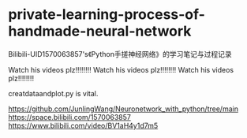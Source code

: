 # private-learning-process-of-handmade-neural-network
Bilibili-UID1570063857's《Python手搓神经网络》的学习笔记与过程记录

Watch his videos plz!!!!!!!!
Watch his videos plz!!!!!!!!
Watch his videos plz!!!!!!!!

creatdataandplot.py is vital.


https://github.com/JunlingWang/Neuronetwork_with_python/tree/main
https://space.bilibili.com/1570063857
https://www.bilibili.com/video/BV1aH4y1d7m5
